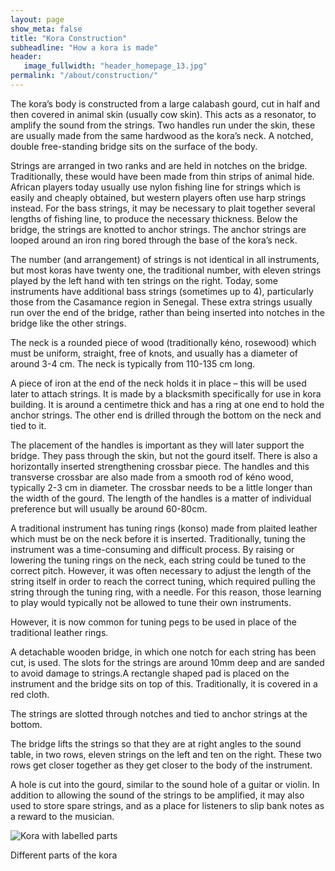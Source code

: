 ```yaml
---
layout: page
show_meta: false
title: "Kora Construction"
subheadline: "How a kora is made"
header:
   image_fullwidth: "header_homepage_13.jpg"
permalink: "/about/construction/"
---
```

The kora’s body is constructed from a large calabash gourd, cut in half and then covered in animal skin (usually cow skin). 
This acts as a resonator, to amplify the sound from the strings. Two handles run under the skin, these are usually made from 
the same hardwood as the kora’s neck. A notched, double free-standing bridge sits on the surface of the body. 

Strings are arranged in two ranks and are held in notches on the bridge. Traditionally, these would have been made from thin 
strips of animal hide. African players today usually use nylon fishing line for strings which is easily and cheaply obtained, 
but western players often use harp strings instead. For the bass strings, it may be necessary to plait together several 
lengths of fishing line, to produce the necessary thickness.  Below the bridge, the strings are knotted to anchor strings. 
The anchor strings are looped around an iron ring bored through the base of the kora’s neck. 

The number (and arrangement) of strings is not identical in all instruments, but most koras have twenty one, the traditional 
number, with eleven strings played by the left hand with ten strings on the right. Today, some instruments have additional 
bass strings (sometimes up to 4), particularly those from the Casamance region in Senegal. These extra strings usually run 
over the end of the bridge, rather than being inserted into notches in the bridge like the other strings.

The neck is a rounded piece of wood (traditionally kéno, rosewood) which must be uniform, straight, free of knots, and usually 
has a diameter of around 3-4 cm. The neck is typically from 110-135 cm long. 

A piece of iron at the end of the neck holds it in place – this will be used later to attach strings. It is made by a 
blacksmith specifically for use in kora building. It is around a centimetre thick and has a ring at one end to hold the 
anchor strings. The other end is drilled through the bottom on the neck and tied to it.

The placement of the handles is important as they will later support the bridge. They pass through the skin, but not the 
gourd itself. There is also a horizontally inserted strengthening crossbar piece. The handles and this transverse crossbar 
are also made from a smooth rod of kéno wood, typically 2-3 cm in diameter. The crossbar needs to be a little longer than 
the width of the gourd. The length of the handles is a matter of individual preference but will usually be around 60-80cm. 

A traditional instrument has tuning rings (konso) made from plaited leather which must be on the neck before it is inserted. 
Traditionally, tuning the instrument was a time-consuming and difficult process. By raising or lowering the tuning rings on 
the neck, each string could be tuned to the correct pitch. However, it was often necessary to adjust the length of the string 
itself in order to reach the correct tuning, which required pulling the string through the tuning ring, with a needle. For 
this reason, those learning to play would typically not be allowed to tune their own instruments. 

However, it is now common for tuning pegs to be used in place of the traditional leather rings.

A detachable wooden bridge, in which one notch for each string has been cut, is used. The slots for the strings are around 
10mm deep and are sanded to avoid damage to strings.A rectangle shaped pad is placed on the instrument and the bridge sits 
on top of this. Traditionally, it is covered in a red cloth. 

The strings are slotted through notches and tied to anchor strings at the bottom.

The bridge lifts the strings so that they are at right angles to the sound table, in two rows, eleven strings on the left 
and ten on the right. These two rows get closer together as they get closer to the body of the instrument.

A hole is cut into the gourd, similar to the sound hole of a guitar or violin. In addition to allowing the sound of the 
strings to be amplified, it may also used to store spare strings, and as a place for listeners to slip bank notes as a 
reward to the musician. 

<div class="row t60">
        <img src="{{ site.urlimg }}KoraLabelled.jpg" alt="Kora with labelled parts">
        <p>Different parts of the kora</p>
</div>

